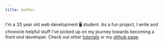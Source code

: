 ```yaml
---
title: author
---
```


I'm a 33 year old web development 🖥 student. As a fun project, I write and chronicle helpful stuff I've picked up on my journey towards becoming a front end developer. Check out other [tutorials](https://toddmath.com/category) or my [github page](https://github.com/toddmath).
